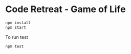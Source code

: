 Code Retreat - Game of Life
===========================

```bash
npm install
npm start
```

To run test
```bash
npm test
```